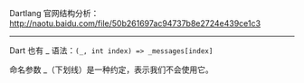 Dartlang 官网结构分析： http://naotu.baidu.com/file/50b261697ac94737b8e2724e439ce1c3

---

Dart 也有 _ 语法：`(_, int index) => _messages[index]`

命名参数 _（下划线）是一种约定，表示我们不会使用它。